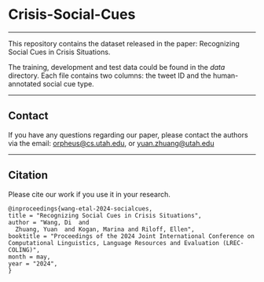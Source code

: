 # Crisis-Social-Cues
-----
This repository contains the dataset released in the paper: Recognizing Social Cues in Crisis Situations. 

The training, development and test data could be found in the *data* directory. Each file contains two columns: the tweet ID and the human-annotated social cue type. 

-----
## Contact
If you have any questions regarding our paper, please contact the authors via the email: orpheus@cs.utah.edu, or yuan.zhuang@utah.edu

-----
## Citation
Please cite our work if you use it in your research.
```
@inproceedings{wang-etal-2024-socialcues,
title = "Recognizing Social Cues in Crisis Situations",
author = "Wang, Di  and
  Zhuang, Yuan  and Kogan, Marina and Riloff, Ellen",
booktitle = "Proceedings of the 2024 Joint International Conference on Computational Linguistics, Language Resources and Evaluation (LREC-COLING)",
month = may,
year = "2024",
}
